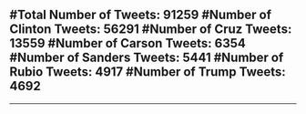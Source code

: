 #Total Number of Tweets: 91259 
#Number of Clinton Tweets: 56291
#Number of Cruz Tweets: 13559
#Number of Carson Tweets: 6354
#Number of Sanders Tweets: 5441
#Number of Rubio Tweets: 4917
#Number of Trump Tweets: 4692
---
---
